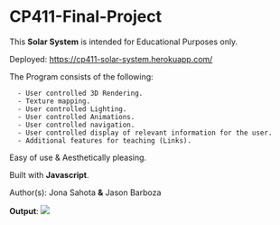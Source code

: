 # CP411-Final-Project
This **Solar System** is intended for Educational Purposes only.

Deployed: https://cp411-solar-system.herokuapp.com/

The Program consists of the following:
```
  - User controlled 3D Rendering.
  - Texture mapping.
  - User controlled Lighting.
  - User controlled Animations.
  - User controlled navigation.
  - User controlled display of relevant information for the user.
  - Additional features for teaching (Links).
```
Easy of use & Aesthetically pleasing.

Built with **Javascript**.

Author(s): Jona Sahota **&** Jason Barboza

**Output**:
![](https://i.gyazo.com/0c880f765a7cdbdd28e2784e4c0150f6.gif)
